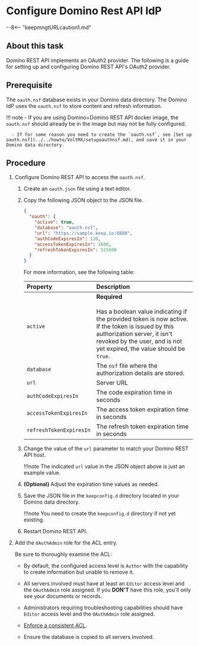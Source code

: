 # Configure Domino Rest API IdP

--8<-- "keepmngtURLcaution1.md"

## About this task

Domino REST API implements an OAuth2 provider. The following is a guide for setting up and configuring Domino REST API's OAuth2 provider.

## Prerequisite

The `oauth.nsf` database exists in your Domino data directory. The Domino IdP uses the `oauth.nsf` to store content and refresh information.

!!! note
      - If you are using Domino+Domino REST API docker image, the `oauth.nsf` should already be in the image but may not be fully configured.

      - If for some reason you need to create the `oauth.nsf`, see [Set up oauth.nsf](../../howto/VoltMX/setupoauthnsf.md), and save it in your Domino data directory.


## Procedure

1. Configure Domino REST API to access the `oauth.nsf`.

    1. Create an `oauth.json` file using a text editor.
    2. Copy the following JSON object to the JSON file.

        ```json
        {
          "oauth": {
            "active": true,
            "database": "oauth.nsf",
            "url": "https://sample.keep.io:8880",
            "authCodeExpiresIn": 120,
            "accessTokenExpiresIn": 3600,
            "refreshTokenExpiresIn": 525600
          }
        }
        ```

        For more information, see the following table:

        |Property|Description|
        |:--------------------|:----|
        |`active`| **Required** <br><br>Has a boolean value indicating if the provided token is now active. If the token is issued by this authorization server, it isn't revoked by the user, and is not yet expired, the value should be `true`.|
        |`database`|The `nsf` file where the authorization details are stored.|
        |`url`|Server URL|
        |`authCodeExpiresIn`|The code expiration time in seconds|
        |`accessTokenExpiresIn`|The access token expiration time in seconds|
        |`refreshTokenExpiresIn`|The refresh token expiration time in seconds|

    3. Change the value of the `url` parameter to match your Domino REST API host.

        !!!note
            The indicated `url` value in the JSON object above is just an example value. 

    4. **(Optional)** Adjust the expiration time values as needed.
    5. Save the JSON file in the `keepconfig.d` directory located in your Domino data directory. 

        !!!note
            You need to create the `keepconfig.d` directory if not yet existing. 

    6. Restart Domino REST API.

2. Add the `OAuthAdmin` role for the ACL entry.

    Be sure to thoroughly examine the ACL:

    - By default, the configured access level is `Author` with the capability to create information but unable to remove it. 
    - All servers involved must have at least an `Editor` access level and the `OAuthAdmin` role assigned. If you **DON'T** have this role, you'll only see your documents or records.
    - Administrators requiring troubleshooting capabilities should have `Editor` access level and the `OAuthAdmin` role assigned.
     
    - [Enforce a consistent ACL](https://help.hcltechsw.com/domino/14.0.0/admin/conf_enforcingaconsistentaccesscontrollist_t.html?hl=consistent%2Cacl).
    - Ensure the database is copied to all servers involved.








